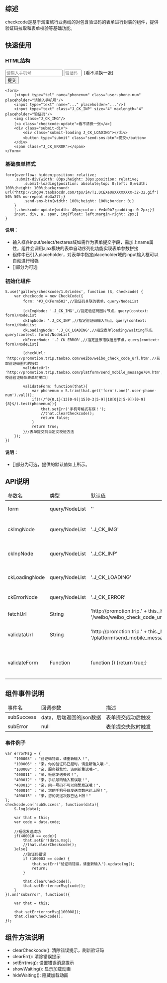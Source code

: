 ## 综述

checkcode是基于淘宝旅行业务线的对包含验证码的表单进行封装的组件，提供验证码拉取和表单校验等基础功能。

## 快速使用

### HTML结构

<form>
	<input type="tel" name="phonenum" class="user-phone-num" placeholder="请输入手机号"/>
	<input type="text" class="J_CK_INP" size="4" maxlength="4" placeholder="验证码"/>
	<img class="J_CK_IMG"/>
	[<a class="checkcode-update">看不清换一张</a>]
	<div class="submit-div">
		<div class="submit-loading J_CK_LOADING"></div>
		<button type="submit" class="send-sms-btn">提交</button>
	</div>
	<span class="J_CK_ERROR"></span>
</form>

	<form>
		[<input type="tel" name="phonenum" class="user-phone-num" placeholder="请输入手机号"/>
		<input type="text" name="..." placeholder="..."/>]
		<input type="text" class="J_CK_INP" size="4" maxlength="4" placeholder="验证码"/>
		<img class="J_CK_IMG"/>
		[<a class="checkcode-update">看不清换一张</a>]
		<div class="submit-div">
			<div class="submit-loading J_CK_LOADING"></div>
			<button type="submit" class="send-sms-btn">提交</button>
		</div>
		<span class="J_CK_ERROR"></span>
	</form>

### 基础表单样式

	form{overflow: hidden;position: relative;
	    .submit-div{width: 83px;height: 38px;position: relative;
	        .submit-loading{position: absolute;top: 0;left: 0;width: 100%;height: 100%;background: url("http://img04.taobaocdn.com/tps/i4/T1.DCEXe0oXXXXXXXX-32-32.gif") 50% 50% no-repeat #b3a27f;}
	        .send-sms-btn{width: 100%;height: 100%;border: 0;}
	    }
	    [.checkcode-update{width: 40px;color: #e4d9b7;padding: 0 2px;}]
	    input, div, a, span, img{float: left;margin-right: 2px;}
	}

#### 说明：
+ 输入框各input/select/textarea域如需作为表单提交字段，需加上name属性，组件会调用ajax模块的表单自动序列化功能实现表单参数拼接
+ 组件中已引入placeholder，对表单中指定placeholder域的input输入框可以自动进行增强
+ []部分为可选

### 初始化组件

    S.use('gallery/checkcode/1.0/index', function (S, Checkcode) {
		var checkcode = new CheckCode({
		    form: "#J_CKForm502",//验证码关联的表单，query/NodeList

		    [ckImgNode: '.J_CK_IMG',//指定验证码图片节点，query(context: form)/NodeList
		    ckInpNode: '.J_CK_INP',//指定验证码输入节点，query(context: form)/NodeList
		    ckLoadingNode: '.J_CK_LOADING',//指定表单loading/waiting节点，query(context: form)/NodeList
		    ckErrorNode: '.J_CK_ERROR',//指定显示错误信息节点，query(context: form)/NodeList]

		    [checkUrl: 'http://promotion.trip.taobao.com/weibo/weibo_check_code_url.htm',//获取验证码图片的接口
		    validateUrl: 'http://promotion.trip.taobao.com/platform/send_mobile_message704.htm',//校验验证码及表单的接口]

            validateForm: function(that){
                var phonenum = S.trim(that.get('form').one('.user-phone-num').val());
                if(!(/^0{0,1}(13[0-9]|15[0-3|5-9]|18[0|2|5-9])[0-9]{8}$/).test(phonenum)){
                    that.setErr('手机号格式有误！');
                    //that.clearCheckcode();
                    return false;
                }
                return true;
            }//表单提交前自定义校验方法
	    });
    })

#### 说明：
+ []部分为可选，提供的默认值如上所示。

## API说明

<table>
	<thead>
		<tr>
		      <td>参数名</td>
		      <td>类型</td>
		      <td>默认值</td>
		      <td>描述</td>
		</tr>
	</thead>
	<tbody>
		<tr>
      			<td>form</td>
		      <td>query/NodeList</td>
		      <td>''</td>
		      <td>验证码关联表单节点</td>
		</tr>
		<tr>
		      <td>ckImgNode</td>
		      <td>query/NodeList</td>
		      <td>'.J_CK_IMG'</td>
		      <td>验证码图片节点，以form为上下文寻找</td>
		</tr>
		<tr>
			<td>ckInpNode</td>
			<td>query/NodeList</td>
			<td>'.J_CK_INP'</td>
			<td>验证码输入节点，以form为上下文寻找</td>
		</tr>
		<tr>
			<td>ckLoadingNode</td>
			<td>query/NodeList</td>
			<td>'.J_CK_LOADING'</td>
			<td>表单提交时loading/waiting动画节点</td>
		</tr>
		<tr>
			<td>ckErrorNode</td>
			<td>query/NodeList</td>
			<td>'.J_CK_ERROR'</td>
			<td>表单提交错误信息提示节点</td>
		</tr>
		<tr>
			<td>fetchUrl</td>
			<td>String</td>
			<td>'http://promotion.trip.' + this._host + '/weibo/weibo_check_code_url.htm'</td>
			<td>验证码图片拉取地址</td>
		</tr>
		<tr>
			<td>validataUrl</td>
			<td>String</td>
			<td>'http://promotion.trip.' + this._host + '/platform/send_mobile_message704.htm'</td>
			<td>表单校验地址（包含验证码校验）</td>
		</tr>
		<tr>
			<td>validateForm</td>
			<td>Function</td>
			<td>function () {return true;}</td>
			<td>自定义表单提交前校验方法，返回true才执行表单提交</td>
		</tr>
	</tbody>
</table>

## 组件事件说明

<table>
	<thead>
		<tr>
		      <td>事件名</td>
		      <td>回调参数</td>
		      <td>描述</td>
		</tr>
	</thead>
	<tbody>
		<tr>
      			<td>subSuccess</td>
		      <td>data，后端返回的json数据</td>
		      <td>表单提交成功后触发</td>
		</tr>
		<tr>
		      <td>subError</td>
		      <td>null</td>
		      <td>表单提交失败时触发</td>
		</tr>
	</tbody>
</table>

### 事件例子
	var errorMsg = {
	    "100003" : "验证码错误，请重新输入！",
	    "100006" : "亲，你的验证码已超时，请重新输入哦~",
	    "100008" : "亲，服务器繁忙，请刷新重试哦~",
	    "400011" : "亲，短信发送失败！",
	    "400012" : "亲，手机号码输入有误哦！",
	    "400013" : "亲，同一号码不可以频繁发送哦！",
	    "400014" : "亲，您的手机号码发送次数已达上限！",
	    "400015" : "亲，您的发送次数已达上限！"
	};
	checkcode.on('subSuccess', function(data){
	    S.log(data);
	
	    var that = this;
	    var code = data.code;
	
	    //短信发送成功
	    if(400010 == code){
		    that.setErr(data.msg);
		    //that.clearCheckcode();
	    }else{
		    //验证码错误
		    if (100003 == code) {
			    that.setErr("验证码错误，请重新输入").updateImg();
			    return;
		    }
	
		    that.clearCheckcode();
		    that.setErr(errorMsg[code]);
	    }
	}).on('subError', function(){
	
		var that = this;
	
	    that.setErr(errorMsg[100008]);
	    that.clearCheckcode();
	});

## 组件方法说明
+ clearCheckcode(): 清除错误提示，刷新验证码
+ clearErr(): 清除错误提示
+ setErr(msg): 设置错误消息提示
+ showWaiting(): 显示加载动画
+ hideWaiting(): 隐藏加载动画